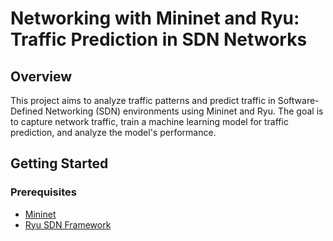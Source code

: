 # Networking with Mininet and Ryu: Traffic Prediction in SDN Networks

## Overview

This project aims to analyze traffic patterns and predict traffic in Software-Defined Networking (SDN) environments using Mininet and Ryu. The goal is to capture network traffic, train a machine learning model for traffic prediction, and analyze the model's performance.

## Getting Started

### Prerequisites
- [Mininet](http://mininet.org/download/)
- [Ryu SDN Framework](https://ryu.readthedocs.io/en/latest/getting_started.html)